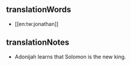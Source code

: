 ## translationWords

* [[en:tw:jonathan]]

## translationNotes

* Adonijah learns that Solomon is the new king.
